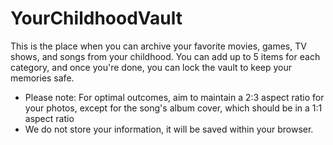 # YourChildhoodVault
 This is the place when you can archive your favorite movies, games, TV shows, and songs from your childhood.
You can add up to 5 items for each category, and once you're done, you can lock the vault to keep your memories safe.

* Please note: For optimal outcomes, aim to maintain a 2:3 aspect ratio for your photos, except for the song's album cover, which should be in a 1:1 aspect ratio
* We do not store your information, it will be saved within your browser.
